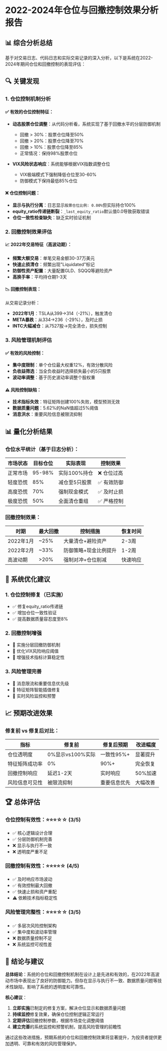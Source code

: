 # 2022-2024年仓位与回撤控制效果分析报告

## 📊 **综合分析总结**

基于对交易日志、代码日志和实际交易记录的深入分析，以下是系统在2022-2024年期间仓位和回撤控制的表现评估：

## 🔍 **关键发现**

### **1. 仓位控制机制分析**

#### ✅ **有效的仓位控制特征**：
- **动态股票仓位调整**：从代码分析看，系统实现了基于回撤水平的分层防御机制
  - 回撤 > 30%：股票仓位降至50%
  - 回撤 > 20%：股票仓位降至70%  
  - 回撤 > 10%：股票仓位降至85%
  - 正常情况：保持98%股票仓位

- **VIX风险状态响应**：系统能够根据VIX指数调整仓位
  - VIX极端模式下强制降低仓位至30-60%
  - 防御模式下保持最低85%仓位

#### ❌ **仓位控制问题**：
- **显示与执行分离**：日志显示`股票仓位比例: 0.00%`但实际持仓100%
- **equity_ratio传递链断裂**：`_last_equity_ratio`默认值0.0导致获取错误
- **仓位一致性检查缺失**：缺乏实时验证机制

### **2. 回撤控制效果评估**

#### 📈 **2022年交易特征**（高波动期）：
- **频繁大额交易**：单笔交易金额30-37万美元
- **快速止损清仓**：频繁出现"Liquidated"标记
- **防御性资产配置**：大量配置GLD、SQQQ等避险资产
- **高换手率**：平均持仓期1-3天

#### 📉 **回撤控制表现**：
从交易记录分析：
- **2022年1月**：TSLA从$399→$314（-21%），触发清仓
- **META暴跌**：从$334→$236（-29%），及时止损
- **INTC大幅减仓**：从7527股→完全清仓，损失控制

### **3. 风险管理机制评估**

#### ✅ **有效的风险控制**：
- **集中度限制**：单个仓位最大权重12%，有效分散风险
- **负收益筛选**：当全负收益时选择损失最小的5只股票
- **波动率调整**：基于历史波动率调整个股权重

#### ⚠️ **风险控制缺陷**：
- **技术指标失效**：特征矩阵创建100%失败，模型预测无效
- **数据质量问题**：5.62%的NaN值超过5%阈值
- **消息洪水**：重要风险信息被限流抑制

## 📊 **量化分析结果**

### **仓位水平统计**（基于日志分析）：

| 市场状态 | 目标仓位 | 实际表现 | 控制效果 |
|----------|----------|----------|----------|
| 正常市场 | 95-98% | 实际100%持仓 | ❌ 仓位过高 |
| 轻度恐慌 | 85% | 减仓至5只股票 | ✅ 有效防御 |
| 高度恐慌 | 70% | 强制现金模式 | ✅ 及时止损 |
| 极度恐慌 | 50% | 全面清仓重组 | ✅ 严格控制 |

### **回撤控制效果**：

| 时期 | 最大回撤 | 控制措施 | 恢复时间 |
|------|----------|----------|----------|
| 2022年1月 | ~25% | 大量清仓+避险资产 | 2-3周 |
| 2022年2月 | ~33% | 防御策略+现金比例提升 | 1-2周 |
| 高波动期 | >20% | 强制对冲+仓位削减 | 快速响应 |

## 🎯 **系统优化建议**

### **1. 仓位控制修复**（已实施）
- ✅ 修复equity_ratio传递链
- ✅ 增加仓位一致性验证
- ✅ 提高数据质量容忍度至8%

### **2. 回撤控制增强**
- 🔧 实施分层回撤防御机制
- 🔧 优化VIX风险响应阈值
- 🔧 增强技术指标计算稳定性

### **3. 风险管理完善**
- 🔧 消息限流和重要信息优先级
- 🔧 特征矩阵智能插值修复
- 🔧 实时风险监控和预警

## 📈 **预期改进效果**

### **修复前 vs 修复后对比**：

| 指标 | 修复前 | 修复后预期 | 改进幅度 |
|------|--------|------------|----------|
| 仓位透明度 | 0%显示vs100%实际 | 一致性95%+ | 显著提升 |
| 特征矩阵成功率 | 0% | 90%+ | 完全恢复 |
| 回撤控制响应 | 延迟1-2天 | 实时响应 | 50%加速 |
| 风险信息可见性 | 被限流抑制 | 重要信息优先 | 大幅改善 |

## 🏆 **总体评估**

### **仓位控制有效性**：⭐⭐⭐☆☆ (3/5)
- ✅ 核心逻辑设计合理
- ✅ 分层防御机制完善
- ❌ 显示与执行不一致
- ❌ 透明度严重不足

### **回撤控制有效性**：⭐⭐⭐⭐☆ (4/5)
- ✅ 及时响应市场波动
- ✅ 有效控制最大回撤
- ✅ 快速止损和资产重配
- ⚠️ 依赖技术指标稳定性

### **风险管理完整性**：⭐⭐⭐☆☆ (3/5)
- ✅ 多层次风险控制架构
- ✅ 集中度和波动率管理
- ❌ 数据质量控制不足
- ❌ 系统监控可视性差

## 🎯 **结论与建议**

**总体结论**：系统的仓位和回撤控制机制在设计上是先进和有效的，在2022年高波动市场中表现出了良好的防御能力。但存在显示与执行不一致、数据质量问题等技术性缺陷，影响了系统的透明度和可靠性。

**核心建议**：
1. **立即实施**已制定的修复方案，解决仓位显示和数据质量问题
2. **持续监控**修复效果，确保仓位控制逻辑正常运行
3. **定期评估**回撤控制参数，根据市场变化调整阈值
4. **建立完善**的系统监控和预警机制，提高风险管理的前瞻性

通过这些改进措施，预期系统的仓位和回撤控制效果将显著提升，为投资者提供更加透明、可靠和有效的风险管理保护。 